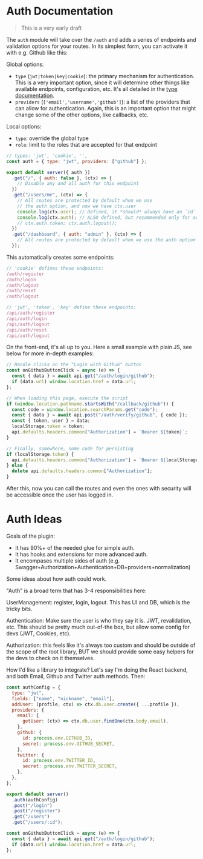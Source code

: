 # Auth Documentation

> This is a very early draft

The `auth` module will take over the `/auth` and adds a series of endpoints and validation options for your routes. In its simplest form, you can activate it with e.g. Github like this:

Global options:

- `type` (`jwt|token|key|cookie`): the primary mechanism for authentication. This is a very important option, since it will determine other things like available endpoints, configuration, etc. It's all detailed in the [type documentation](#type).
- `providers` (`['email','username','github']`): a list of the providers that can allow for authentication. Again, this is an important option that might change some of the other options, like callbacks, etc.

Local options:

- `type`: override the global type
- `role`: limit to the roles that are accepted for that endpoint

```js
// types: 'jwt', 'cookie', '',
const auth = { type: "jwt", providers: ["github"] };

export default server({ auth })
  .get("/", { auth: false }, (ctx) => {
    // Disable any and all auth for this endpoint
  })
  .get("/users/me", (ctx) => {
    // All routes are protected by default when we use
    // the auth option, and now we have ctx.user
    console.log(ctx.user); // Defined, it *should* always have an `id` and a `role`
    console.log(ctx.auth); // ALSO defined, but recommended only for advanced usage
    // ctx.auth.token; ctx.auth.logout();
  })
  .get("/dashboard", { auth: "admin" }, (ctx) => {
    // All routes are protected by default when we use the auth option
  });
```

This automatically creates some endpoints:

```js
// 'cookie' defines these endpoints:
/auth/register
/auth/login
/auth/logout
/auth/reset
/auth/logout

// 'jwt', 'token', 'key' define these endpoints:
/api/auth/register
/api/auth/login
/api/auth/logout
/api/auth/reset
/api/auth/logout
```

On the front-end, it's all up to you. Here a small example with plain JS, see below for more in-depth examples:

```js
// Handle clicks on the "Login with Github" button
const onGithubButtonClick = async (e) => {
  const { data } = await api.get("/auth/login/github");
  if (data.url) window.location.href = data.url;
};

// When loading this page, execute the script
if (window.location.pathname.startsWith("/callback/github")) {
  const code = window.location.searchParams.get("code");
  const { data } = await api.post("/auth/verify/github", { code });
  const { token, user } = data;
  localStorage.token = token;
  api.defaults.headers.common["Authorization"] = `Bearer ${token}`;
}

// Finally, somewhere, some code for persisting
if (localStorage.token) {
  api.defaults.headers.common["Authorization"] = `Bearer ${localStorage.token}`;
} else {
  delete api.defaults.headers.common["Authorization"];
}
```

After this, now you can call the routes and even the ones with security will be accessible once the user has logged in.

# Auth Ideas

Goals of the plugin:

- It has 90%+ of the needed glue for simple auth.
- It has hooks and extensions for more advanced auth.
- It encompases multiple sides of auth (e.g. Swagger+Authorization+Authentication+DB+providers+normalization)

Some ideas about how auth could work.

"Auth" is a broad term that has 3-4 responsibilities here:

UserManagement: register, login, logout. This has UI and DB, which is the tricky bits.

Authentication: Make sure the user is who they say it is. JWT, revalidation, etc. This should be pretty much out-of-the box, but allow some config for devs (JWT, Cookies, etc).

Authorization: this feels like it's always too custom and should be outside of the scope of the root library, BUT we should provide some easy helpers for the devs to check on it themselves.

How I'd like a library to integrate? Let's say I'm doing the React backend, and both Email, Github and Twitter auth methods. Then:

```js
const authConfig = {
  type: "jwt",
  fields: ["name", "nickname", "email"],
  addUser: (profile, ctx) => ctx.db.user.create({ ...profile }),
  providers: {
    email: {
      getUser: (ctx) => ctx.db.user.findOne(ctx.body.email),
    },
    github: {
      id: process.env.GITHUB_ID,
      secret: process.env.GITHUB_SECRET,
    },
    twitter: {
      id: process.env.TWITTER_ID,
      secret: process.env.TWITTER_SECRET,
    },
  },
};

export default server()
  .auth(authConfig)
  .post("/login")
  .post("/register")
  .get("/users")
  .get("/users/:id");
```

```js
const onGithubButtonClick = async (e) => {
  const { data } = await api.get("/auth/login/github");
  if (data.url) window.location.href = data.url;
};
```

